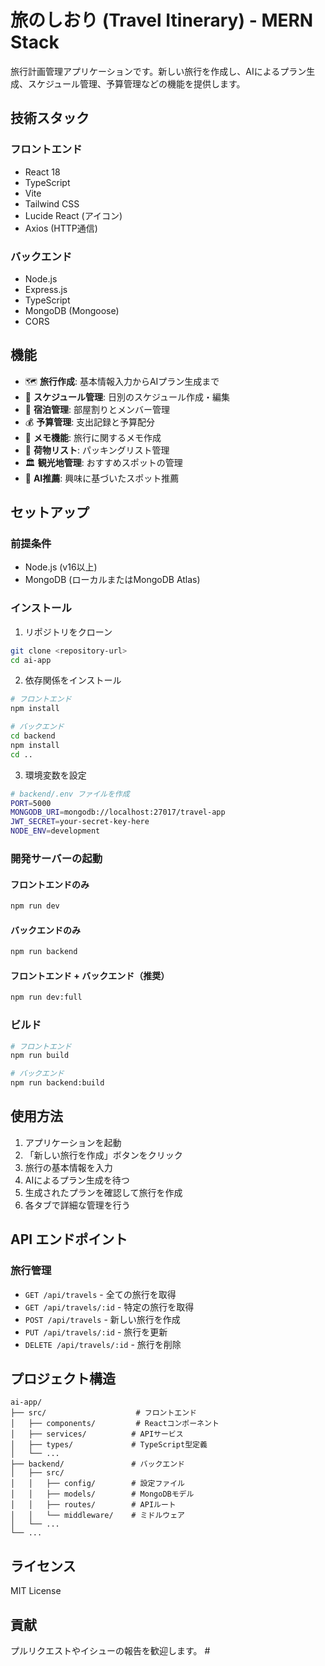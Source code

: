 # 旅のしおり (Travel Itinerary) - MERN Stack

旅行計画管理アプリケーションです。新しい旅行を作成し、AIによるプラン生成、スケジュール管理、予算管理などの機能を提供します。

## 技術スタック

### フロントエンド
- React 18
- TypeScript
- Vite
- Tailwind CSS
- Lucide React (アイコン)
- Axios (HTTP通信)

### バックエンド
- Node.js
- Express.js
- TypeScript
- MongoDB (Mongoose)
- CORS

## 機能

- 🗺️ **旅行作成**: 基本情報入力からAIプラン生成まで
- 📅 **スケジュール管理**: 日別のスケジュール作成・編集
- 🏨 **宿泊管理**: 部屋割りとメンバー管理
- 💰 **予算管理**: 支出記録と予算配分
- 📝 **メモ機能**: 旅行に関するメモ作成
- 🎒 **荷物リスト**: パッキングリスト管理
- 🏛️ **観光地管理**: おすすめスポットの管理
- 🤖 **AI推薦**: 興味に基づいたスポット推薦

## セットアップ

### 前提条件
- Node.js (v16以上)
- MongoDB (ローカルまたはMongoDB Atlas)

### インストール

1. リポジトリをクローン
```bash
git clone <repository-url>
cd ai-app
```

2. 依存関係をインストール
```bash
# フロントエンド
npm install

# バックエンド
cd backend
npm install
cd ..
```

3. 環境変数を設定
```bash
# backend/.env ファイルを作成
PORT=5000
MONGODB_URI=mongodb://localhost:27017/travel-app
JWT_SECRET=your-secret-key-here
NODE_ENV=development
```

### 開発サーバーの起動

#### フロントエンドのみ
```bash
npm run dev
```

#### バックエンドのみ
```bash
npm run backend
```

#### フロントエンド + バックエンド（推奨）
```bash
npm run dev:full
```

### ビルド

```bash
# フロントエンド
npm run build

# バックエンド
npm run backend:build
```

## 使用方法

1. アプリケーションを起動
2. 「新しい旅行を作成」ボタンをクリック
3. 旅行の基本情報を入力
4. AIによるプラン生成を待つ
5. 生成されたプランを確認して旅行を作成
6. 各タブで詳細な管理を行う

## API エンドポイント

### 旅行管理
- `GET /api/travels` - 全ての旅行を取得
- `GET /api/travels/:id` - 特定の旅行を取得
- `POST /api/travels` - 新しい旅行を作成
- `PUT /api/travels/:id` - 旅行を更新
- `DELETE /api/travels/:id` - 旅行を削除

## プロジェクト構造

```
ai-app/
├── src/                    # フロントエンド
│   ├── components/         # Reactコンポーネント
│   ├── services/          # APIサービス
│   ├── types/             # TypeScript型定義
│   └── ...
├── backend/               # バックエンド
│   ├── src/
│   │   ├── config/        # 設定ファイル
│   │   ├── models/        # MongoDBモデル
│   │   ├── routes/        # APIルート
│   │   └── middleware/    # ミドルウェア
│   └── ...
└── ...
```

## ライセンス

MIT License

## 貢献

プルリクエストやイシューの報告を歓迎します。 #
